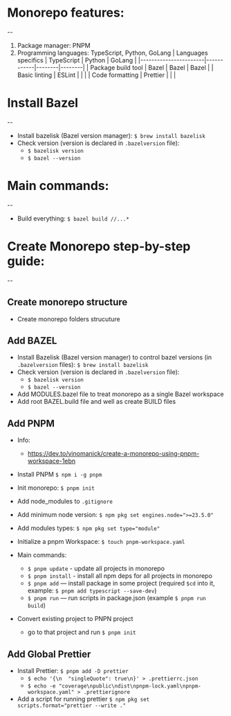 # Monorepo features:
--
1. Package manager: PNPM
1. Programming languages: TypeScript, Python, GoLang
| Languages specifics   | TypeScript | Python | GoLang |
|-----------------------|------------|--------|--------|
| Package build tool    | Bazel      | Bazel  | Bazel  |
| Basic linting         | ESLint     |        |        |
| Code formatting       | Prettier   |        |        |



# Install Bazel
--
* Install bazelisk (Bazel version manager): `$ brew install bazelisk`
* Check version (version is declared in `.bazelversion` file):
    * `$ bazelisk version`
    * `$ bazel --version`



# Main commands:
--
* Build everything: `$ bazel build //...* `



# Create Monorepo step-by-step guide:
--
## Create monorepo structure
* Create monorepo folders strucuture

## Add BAZEL
* Install Bazelisk (Bazel version manager) to control bazel versions (in `.bazelversion` files): `$ brew install bazelisk`
* Check version (version is declared in `.bazelversion` file):
    * `$ bazelisk version`
    * `$ bazel --version`
* Add MODULES.bazel file to treat monorepo as a single Bazel workspace
* Add root BAZEL.build file and well as create BUILD files

## Add PNPM
* Info:
    * https://dev.to/vinomanick/create-a-monorepo-using-pnpm-workspace-1ebn
* Install PNPM `$ npm i -g pnpm`
* Init monorepo: `$ pnpm init`
* Add node_modules to `.gitignore`
* Add minimum node version: `$ npm pkg set engines.node=">=23.5.0"`
* Add modules types: `$ npm pkg set type="module"`
* Initialize a pnpm Workspace: `$ touch pnpm-workspace.yaml`
* Main commands:
    * `$ pnpm update` - update all projects in monorepo
    * `$ pnpm install` - install all npm deps for all projects in monorepo
    * `$ pnpm add` — install package in some project (required `$cd` into it, example: `$ pnpm add typescript --save-dev`)
    * `$ pnpm run` — run scripts in package.json (example `$ pnpm run build`)

* Convert existing project to PNPN project
    * go to that project and run `$ pnpm init`


## Add Global Prettier
* Install Prettier: `$ pnpm add -D prettier`
    * `$ echo '{\n  "singleQuote": true\n}' > .prettierrc.json`
    * `$ echo -e "coverage\npublic\ndist\npnpm-lock.yaml\npnpm-workspace.yaml" > .prettierignore`
* Add a script for running prettier `$ npm pkg set scripts.format="prettier --write ."`
